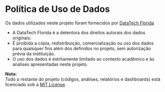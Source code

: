 # Política de Uso de Dados

Os dados utilizados neste projeto foram fornecidos por [DataTech Florida](https://www.datatechflorida.com/)

- A DataTech Florida é a detentora dos direitos autorais dos dados originais.
- É proibida a cópia, redistribuição, comercialização ou uso dos dados para quaisquer fins além dos definidos no projeto, sem autorização prévia da instituição.
- O uso dos dados é estritamente limitado ao contexto acadêmico e às análises apresentadas neste projeto.

**Nota:**  
Todo o restante do projeto (códigos, análises, relatórios e dashboards) está licenciado sob a [MIT License](LICENSE).
